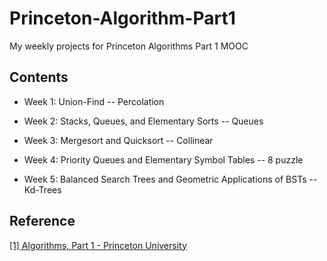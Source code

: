 # Princeton-Algorithm-Part1
My weekly projects for Princeton Algorithms Part 1 MOOC

## Contents

* Week 1: Union-Find -- Percolation

* Week 2: Stacks, Queues, and Elementary Sorts -- Queues

* Week 3: Mergesort and Quicksort -- Collinear

* Week 4: Priority Queues and Elementary Symbol Tables -- 8 puzzle

* Week 5: Balanced Search Trees and Geometric Applications of BSTs -- Kd-Trees

## Reference
[[1] Algorithms, Part 1 - Princeton University](https://www.coursera.org/learn/algorithms-part1/home/welcome)
